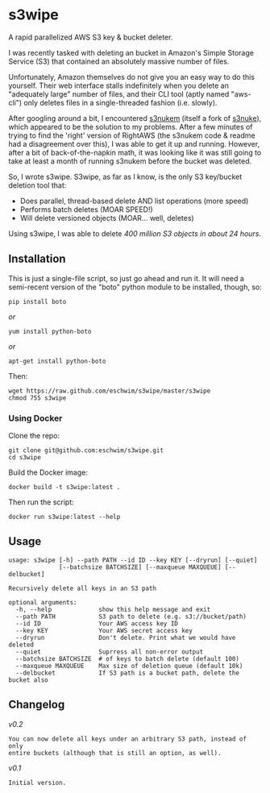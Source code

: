 s3wipe
======

A rapid parallelized AWS S3 key &amp; bucket deleter.

I was recently tasked with deleting an bucket in Amazon's Simple Storage 
Service (S3) that contained an absolutely massive number of files.

Unfortunately, Amazon themselves do not give you an easy way to do this 
yourself.  Their web interface stalls indefinitely when you delete an
"adequately large" number of files, and their CLI tool (aptly named 
"aws-cli") only deletes files in a single-threaded fashion (i.e. slowly).

After googling around a bit, I encountered 
[s3nukem](https://github.com/lathanh/s3nukem) (itself a fork
of [s3nuke](http://github.com/SFEley/s3nuke/)), which appeared to be the
solution to my problems.  After a few minutes of trying to find the 
'right' version of RightAWS (the s3nukem code & readme had a
disagreement over this), I was able to get it up and running.  However,
after a bit of back-of-the-napkin math, it was looking like it was still
going to take at least a month of running s3nukem before the bucket was 
deleted. 

So, I wrote s3wipe.  S3wipe, as far as I know, is the only S3 key/bucket 
deletion tool that:

* Does parallel, thread-based delete AND list operations (more speed)
* Performs batch deletes (MOAR SPEED!)
* Will delete versioned objects (MOAR... well, deletes)

Using s3wipe, I was able to delete _400 million S3 objects in about 24 hours_.

## Installation

This is just a single-file script, so just go ahead and run it.  It will need
a semi-recent version of the "boto" python module to be installed, though, so:

    pip install boto

_or_

    yum install python-boto

_or_

    apt-get install python-boto

Then:

    wget https://raw.github.com/eschwim/s3wipe/master/s3wipe
    chmod 755 s3wipe

### Using Docker

Clone the repo:

    git clone git@github.com:eschwim/s3wipe.git
    cd s3wipe

Build the Docker image:

    docker build -t s3wipe:latest .

Then run the script:

    docker run s3wipe:latest --help

## Usage

```
usage: s3wipe [-h] --path PATH --id ID --key KEY [--dryrun] [--quiet]
              [--batchsize BATCHSIZE] [--maxqueue MAXQUEUE] [--delbucket]

Recursively delete all keys in an S3 path

optional arguments:
  -h, --help             show this help message and exit
  --path PATH            S3 path to delete (e.g. s3://bucket/path)
  --id ID                Your AWS access key ID
  --key KEY              Your AWS secret access key
  --dryrun               Don't delete. Print what we would have deleted
  --quiet                Suprress all non-error output
  --batchsize BATCHSIZE  # of keys to batch delete (default 100)
  --maxqueue MAXQUEUE    Max size of deletion queue (default 10k)
  --delbucket            If S3 path is a bucket path, delete the bucket also

```

## Changelog

_v0.2_

    You can now delete all keys under an arbitrary S3 path, instead of only
    entire buckets (although that is still an option, as well).

_v0.1_

    Initial version.
